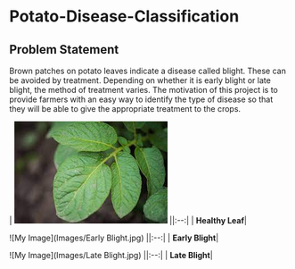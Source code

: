 # Potato-Disease-Classification
## Problem Statement
Brown patches on potato leaves indicate a disease called blight. These can be avoided by treatment. Depending on whether it is early blight or late blight, the method of treatment varies. The motivation of this project is to provide farmers with an easy way to identify the type of disease so that they will be able to give the appropriate treatment to the crops. 

| ![My Image](Images/Healthy.jpg)
||:--:|
| <b>Healthy Leaf</b>|

![My Image](Images/Early Blight.jpg)
||:--:|
| <b>Early Blight</b>|

![My Image](Images/Late Blight.jpg)
||:--:|
| <b>Late Blight</b>|
